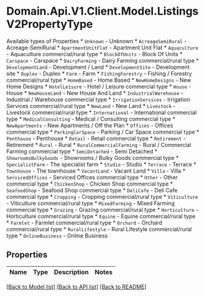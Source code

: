 # Domain.Api.V1.Client.Model.ListingsV2PropertyType
Available types of Properties  * `Unknown` - Unknown * `AcreageSemiRural` - Acreage-SemiRural * `ApartmentUnitFlat` - Apartment Unit Flat * `Aquaculture` - Aquaculture             commercial/rural type * `BlockOfUnits` - Block Of Units * `Carspace` - Carspace * `DairyFarming` - Dairy Farming             commercial/rural type * `DevelopmentLand` - Development / Land * `DevelopmentSite` - Development site * `Duplex` - Duplex * `Farm` - Farm * `FishingForestry` - Fishing / Forestry             commercial/rural type * `HomeBased` - Home Based * `NewHomeDesigns` - New Home Designs * `HotelLeisure` - Hotel / Leisure             commercial type * `House` - House * `NewHouseLand` - New House And Land * `IndustrialWarehouse` - Industrial / Warehouse             commercial type * `IrrigationServices` - Irrigation Services             commercial/rural type * `NewLand` - New Land * `Livestock` - Livestock             commercial/rural type * `International` - International             commercial type * `MedicalConsulting` - Medical / Consulting             commercial type * `NewApartments` - New Apartments / Off the Plan * `Offices` - Offices             commercial type * `ParkingCarSpace` - Parking / Car Space             commercial type * `Penthouse` - Penthouse * `Retail` - Retail             commercial type * `Retirement` - Retirement * `Rural` - Rural * `RuralCommercialFarming` - Rural / Commercial Farming              commercial type * `SemiDetached` - Semi Detached * `ShowroomsBulkyGoods` - Showrooms / Bulky Goods             commercial type * `SpecialistFarm` - The specialist farm * `Studio` - Studio * `Terrace` - Terrace * `Townhouse` - The townhouse * `VacantLand` - Vacant Land * `Villa` - Villa * `ServicedOffices` - Serviced Offices             commercial type * `Other` - Other             commercial type * `ChickenShop` - Chicken Shop             commercial type * `SeafoodShop` - Seafood Shop             commercial type * `DeliCafe` - Deli Cafe             commercial type * `Cropping` - Cropping             commercial/rural type * `Viticulture` - Viticulture             commercial/rural type * `MixedFarming` - Mixed Farming             commercial type * `Grazing` - Grazing             commercial/rural type * `Horticulture` - Horticulture             commercial/rural type * `Equine` - Equine             commercial/rural type * `Farmlet` - Farmlet             commercial/rural type * `Orchard` - Orchard             commercial/rural type * `RuralLifestyle` - Rural Lifestyle             commercial/rural type * `OnlineBusiness` - Online Business
## Properties

Name | Type | Description | Notes
------------ | ------------- | ------------- | -------------

[[Back to Model list]](../README.md#documentation-for-models) [[Back to API list]](../README.md#documentation-for-api-endpoints) [[Back to README]](../README.md)

